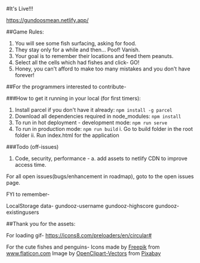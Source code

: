 #It's Live!!!

https://gundoosmean.netlify.app/

##Game Rules:
1. You will see some fish surfacing, asking for food.
2. They stay only for a while and then... Poof! Vanish.
3. Your goal is to remember their locations and feed them peanuts.
4. Select all the cells which had fishes and click- GO!
5. Honey, you can't afford to make too many mistakes and you don't have forever!


##For the programmers interested to contribute-

###How to get it running in your local (for first timers):
1. Install parcel if you don't have it already:
    `npm install -g parcel`
2. Download all dependencies required in node_modules:
    `npm install`
3. To run in hot deployment - development mode:
    `npm run serve`
4. To run in production mode:
    `npm run build`
    i. Go to build folder in the root folder
    ii. Run index.html for the application

###Todo (off-issues)
1. Code, security, performance -
a. add assets to netlify CDN to improve access time.

For all open issues(bugs/enhancement in roadmap), goto to the open issues page.


FYI to remember-

LocalStorage data-
gundooz-username
gundooz-highscore
gundooz-existingusers

##Thank you for the assets: 

For loading gif-
https://icons8.com/preloaders/en/circular#

For the cute fishes and penguins-
Icons made by <a href="https://www.flaticon.com/authors/freepik" title="Freepik">Freepik</a> from <a href="https://www.flaticon.com/" title="Flaticon"> www.flaticon.com</a>
Image by <a href="https://pixabay.com/users/OpenClipart-Vectors-30363/?utm_source=link-attribution&amp;utm_medium=referral&amp;utm_campaign=image&amp;utm_content=1300186">OpenClipart-Vectors</a> from <a href="https://pixabay.com/?utm_source=link-attribution&amp;utm_medium=referral&amp;utm_campaign=image&amp;utm_content=1300186">Pixabay</a>
